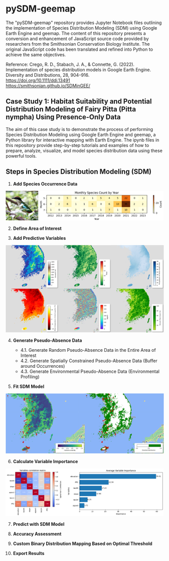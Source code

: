 # pySDM-geemap

The "pySDM-geemap" repository provides Jupyter Notebook files outlining the implementation of Species Distribution Modeling (SDM) using Google Earth Engine and geemap. The content of this repository presents a conversion and enhancement of JavaScript source code provided by researchers from the Smithsonian Conservation Biology Institute. The original JavaScript code has been translated and refined into Python to achieve the same objectives.

Reference:
Crego, R. D., Stabach, J. A., & Connette, G. (2022). Implementation of species distribution models in Google Earth Engine. Diversity and Distributions, 28, 904–916.<br>
<https://doi.org/10.1111/ddi.13491><br>
<https://smithsonian.github.io/SDMinGEE/>

## Case Study 1: Habitat Suitability and Potential Distribution Modeling of Fairy Pitta (Pitta nympha) Using Presence-Only Data

The aim of this case study is to demonstrate the process of performing Species Distribution Modeling using Google Earth Engine and geemap, a Python library for interactive mapping with Earth Engine. The ipynb files in this repository provide step-by-step tutorials and examples of how to prepare, analyze, visualize, and model species distribution data using these powerful tools.

## Steps in Species Distribution Modeling (SDM)

1. **Add Species Occurrence Data**

<img src="IMG/IMG02.png" style="max-width:100%;">

2. **Define Area of Interest**

3. **Add Predictive Variables**

<img src="IMG/IMG03.png" style="max-width:100%;">

4. **Generate Pseudo-Absence Data**
   - 4.1. Generate Random Pseudo-Absence Data in the Entire Area of Interest
   - 4.2. Generate Spatially Constrained Pseudo-Absence Data (Buffer around Occurrences)
   - 4.3. Generate Environmental Pseudo-Absence Data (Environmental Profiling)

5. **Fit SDM Model**

<img src="IMG/IMG01.png" style="max-width:100%;">

6. **Calculate Variable Importance**

<img src="IMG/IMG04.png" style="max-width:100%;">

7. **Predict with SDM Model**

8. **Accuracy Assessment**

9. **Custom Binary Distribution Mapping Based on Optimal Threshold**

10. **Export Results**
